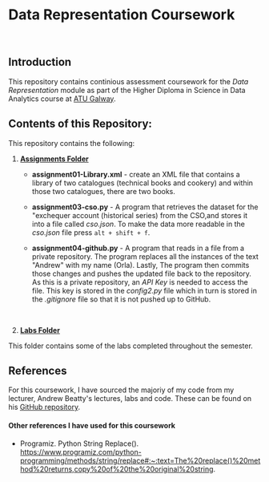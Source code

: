 # Data Representation Coursework
</br>

## Introduction

This repository contains continious assessment coursework for the *Data Representation* module as part of the Higher Diploma in Science in Data Analytics course at [ATU Galway](https://www.atu.ie/about-atu/campus-locations/atu-galway-city). 
</br>

## Contents of this Repository:
This repository contains the following:

1. **<ins>Assignments Folder</ins>**

    - **assignment01-Library.xml** - create an XML file that contains a library of two catalogues (technical books and cookery) and within those two catalogues, there are two books.

    - **assignment03-cso.py** - A program that retrieves the dataset for the "exchequer account (historical series) from the CSO,and stores it into a file called *cso.json*. To make the data more readable in the *cso.json* file press ``alt + shift + f``.

    - **assignment04-github.py** - A program that reads in a file from a private repository. The program replaces all the instances of the text "Andrew" with my name (Orla). Lastly, The program then commits those changes and pushes the updated file back to the repository. As this is a private repository, an *API Key* is needed to access the file. This key is stored in the *config2.py* file which in turn is stored in the *.gitignore* file so that it is not pushed up to GitHub.
</br>

2. **<ins>Labs Folder</ins>**

This folder contains some of the labs completed throughout the semester.
</br>

## References

For this coursework, I have sourced the majoriy of my code from my lecturer, Andrew Beatty's lectures, labs and code. These can be found on his [GitHub repository](https://github.com/andrewbeattycourseware/datarepresentation/tree/main).
</br>

#### Other references I have used for this coursework

* Programiz. Python String Replace(). 
https://www.programiz.com/python-programming/methods/string/replace#:~:text=The%20replace()%20method%20returns,copy%20of%20the%20original%20string.
